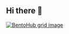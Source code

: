 ## Hi there 👋

[![BentoHub grid image](https://cloud.appwrite.io/v1/storage/buckets/667d390e003b1971a8be/files/6836046a0024f0249403/preview?project=667d35ca0017fb21fc6c)](https://bentohub.netlify.app/)
<!--
**ashpatx/ashpatx** is a ✨ _special_ ✨ repository because its `README.md` (this file) appears on your GitHub profile.

Here are some ideas to get you started:

- 🔭 I’m currently working on ...
- 🌱 I’m currently learning ...
- 👯 I’m looking to collaborate on ...
- 🤔 I’m looking for help with ...
- 💬 Ask me about ...
- 📫 How to reach me: ...
- 😄 Pronouns: ...
- ⚡ Fun fact: ...
-->
